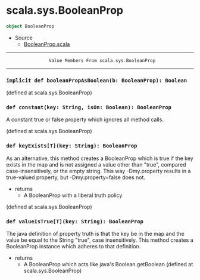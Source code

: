 
#                            scala.sys.BooleanProp                            #

```scala
object BooleanProp
```

* Source
  * [BooleanProp.scala](https://github.com/scala/scala/tree/6d09a1ba5f/src/library/scala/sys/BooleanProp.scala#L1)


--------------------------------------------------------------------------------
                    Value Members From scala.sys.BooleanProp
--------------------------------------------------------------------------------


### `implicit def booleanPropAsBoolean(b: BooleanProp): Boolean`             ###

(defined at scala.sys.BooleanProp)


### `def constant(key: String, isOn: Boolean): BooleanProp`                  ###

A constant true or false property which ignores all method calls.

(defined at scala.sys.BooleanProp)


### `def keyExists[T](key: String): BooleanProp`                             ###

As an alternative, this method creates a BooleanProp which is true if the key
exists in the map and is not assigned a value other than "true", compared
case-insensitively, or the empty string. This way -Dmy.property results in a
true-valued property, but -Dmy.property=false does not.

* returns
  * A BooleanProp with a liberal truth policy

(defined at scala.sys.BooleanProp)


### `def valueIsTrue[T](key: String): BooleanProp`                           ###

The java definition of property truth is that the key be in the map and the
value be equal to the String "true", case insensitively. This method creates a
BooleanProp instance which adheres to that definition.

* returns
  * A BooleanProp which acts like java's Boolean.getBoolean
(defined at scala.sys.BooleanProp)
